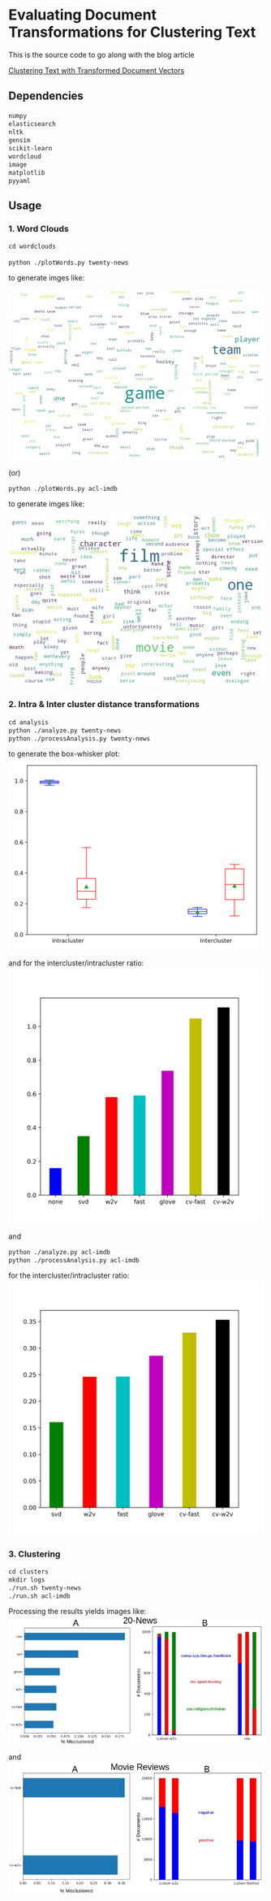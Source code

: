 # Evaluating Document Transformations for Clustering Text

This is the source code to go along with the blog article  

[Clustering Text with Transformed Document Vectors](http://xplordat.com/2018/11/26/clustering-text-with-transformed-document-vectors/)

## Dependencies

	numpy
	elasticsearch
	nltk
	gensim
	scikit-learn
	wordcloud
	image
	matplotlib
	pyyaml

## Usage

### 1. Word Clouds

	cd wordclouds

	python ./plotWords.py twenty-news

to generate imges like:

![rec.sport.hockey articles](./images/rec.sport.hockey.jpg "rec.sport.hockey")

(or)

	python ./plotWords.py acl-imdb 

to generate imges like:

![Negative Reviews](./images/neg.jpg "Negative Reviews")

### 2. Intra & Inter cluster distance transformations

	cd analysis
	python ./analyze.py twenty-news
	python ./processAnalysis.py twenty-news

to generate the box-whisker plot:
![Transformation of distances](./images/alt.atheism_whiskers_transformed.png "Transformation of distances")

and for the intercluster/intracluster ratio:
![20-news B/A Ratio](./images/twenty-news-distances-stopped.png "20-news B/A Ratio")

and

	python ./analyze.py acl-imdb
	python ./processAnalysis.py acl-imdb

for the intercluster/intracluster ratio:
![Movie-Reviews B/A Ratio](./images/acl-imdb-distances-stopped.png "Moview-Reviews B/A Ratio")

### 3. Clustering

	cd clusters
	mkdir logs
	./run.sh twenty-news
	./run.sh acl-imdb

Processing the results yields images like:
![20-news Results](./images/20-news-results.jpg "20-news clustering results")

and
![Movie Reviews Results](./images/movie-reviews-results.jpg "Movie reviews clustering results")




